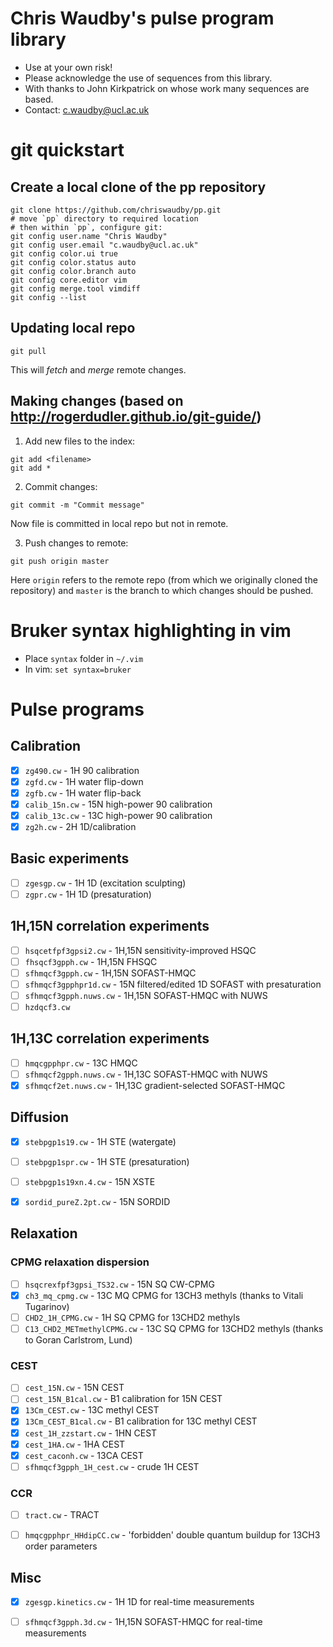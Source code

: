 # Chris Waudby's pulse program library

* Use at your own risk!
* Please acknowledge the use of sequences from this library.
* With thanks to John Kirkpatrick on whose work many sequences are based. 
* Contact: c.waudby@ucl.ac.uk


# git quickstart

## Create a local clone of the pp repository

```
git clone https://github.com/chriswaudby/pp.git
# move `pp` directory to required location
# then within `pp`, configure git:
git config user.name "Chris Waudby"
git config user.email "c.waudby@ucl.ac.uk"
git config color.ui true
git config color.status auto
git config color.branch auto
git config core.editor vim
git config merge.tool vimdiff
git config --list
```

## Updating local repo

```
git pull
```

This will _fetch_ and _merge_ remote changes.


## Making changes (based on http://rogerdudler.github.io/git-guide/)

1. Add new files to the index:

```
git add <filename>
git add *
```

2. Commit changes:

```
git commit -m "Commit message"
```

Now file is committed in local repo but not in remote.

3. Push changes to remote:

```
git push origin master
```

Here `origin` refers to the remote repo (from which we originally cloned the repository) and
`master` is the branch to which changes should be pushed.





# Bruker syntax highlighting in vim

* Place `syntax` folder in `~/.vim`
* In vim: `set syntax=bruker`





# Pulse programs

## Calibration

- [x] `zg490.cw` - 1H 90 calibration
- [x] `zgfd.cw` - 1H water flip-down
- [x] `zgfb.cw` - 1H water flip-back
- [x] `calib_15n.cw` - 15N high-power 90 calibration
- [x] `calib_13c.cw` - 13C high-power 90 calibration
- [x] `zg2h.cw` - 2H 1D/calibration

## Basic experiments

- [ ] `zgesgp.cw` - 1H 1D (excitation sculpting)
- [ ] `zgpr.cw` - 1H 1D (presaturation)

## 1H,15N correlation experiments

- [ ] `hsqcetfpf3gpsi2.cw` - 1H,15N sensitivity-improved HSQC
- [ ] `fhsqcf3gpph.cw` - 1H,15N FHSQC
- [ ] `sfhmqcf3gpph.cw` - 1H,15N SOFAST-HMQC
- [ ] `sfhmqcf3gpphpr1d.cw` - 15N filtered/edited 1D SOFAST with presaturation
- [ ] `sfhmqcf3gpph.nuws.cw` - 1H,15N SOFAST-HMQC with NUWS
- [ ] `hzdqcf3.cw`

## 1H,13C correlation experiments

- [ ] `hmqcgpphpr.cw` - 13C HMQC
- [ ] `sfhmqcf2gpph.nuws.cw` - 1H,13C SOFAST-HMQC with NUWS
- [x] `sfhmqcf2et.nuws.cw` - 1H,13C gradient-selected SOFAST-HMQC

## Diffusion

- [x] `stebpgp1s19.cw` - 1H STE (watergate)
- [ ] `stebpgp1spr.cw` - 1H STE (presaturation)
- [ ] `stebpgp1s19xn.4.cw` - 15N XSTE
- [x] `sordid_pureZ.2pt.cw` - 15N SORDID


## Relaxation

### CPMG relaxation dispersion

- [ ] `hsqcrexfpf3gpsi_TS32.cw` - 15N SQ CW-CPMG
- [x] `ch3_mq_cpmg.cw` - 13C MQ CPMG for 13CH3 methyls (thanks to Vitali Tugarinov)
- [ ] `CHD2_1H_CPMG.cw` - 1H SQ CPMG for 13CHD2 methyls
- [ ] `C13_CHD2_METmethylCPMG.cw` - 13C SQ CPMG for 13CHD2 methyls (thanks to Goran Carlstrom, Lund)

### CEST

- [ ] `cest_15N.cw` - 15N CEST
- [ ] `cest_15N_B1cal.cw` - B1 calibration for 15N CEST
- [x] `13Cm_CEST.cw` - 13C methyl CEST
- [x] `13Cm_CEST_B1cal.cw` - B1 calibration for 13C methyl CEST
- [x] `cest_1H_zzstart.cw` - 1HN CEST
- [x] `cest_1HA.cw` - 1HA CEST
- [x] `cest_caconh.cw` - 13CA CEST
- [ ] `sfhmqcf3gpph_1H_cest.cw` - crude 1H CEST

### CCR

- [ ] `tract.cw` - TRACT
- [ ] `hmqcgpphpr_HHdipCC.cw` - 'forbidden' double quantum buildup for 13CH3 order parameters


## Misc

- [x] `zgesgp.kinetics.cw` - 1H 1D for real-time measurements
- [ ] `sfhmqcf3gpph.3d.cw` - 1H,15N SOFAST-HMQC for real-time measurements



